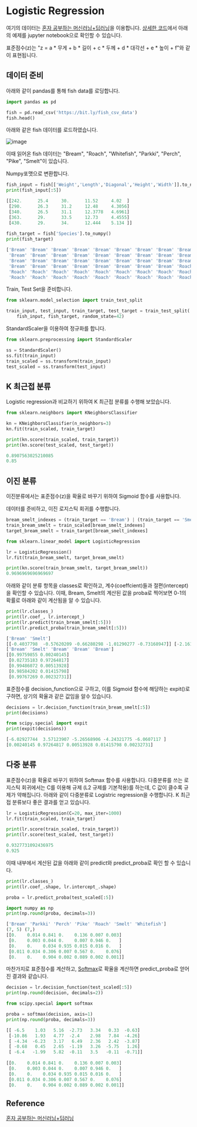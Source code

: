 # Logistic Regression

여기의 데이터는 [혼자 공부하는 머신러닝+딥러닝](https://github.com/rickiepark/hg-mldl)을 이용합니다. [상세한 코드](https://github.com/kyopark2014/ML-Algorithms/blob/main/src/logistic_regression.ipynb)에서 아래의 예제를 jupyter notebook으로 확인할 수 있습니다.

표준점수(z)는 "z = a * 무게 + b * 길이 + c * 두께 + d * 대각선 + e * 높이 + f"와 같이 표현됩니다. 


## 데이터 준비

아래와 같이 pandas를 통해 fish data를 로딩합니다.

```python
import pandas as pd

fish = pd.read_csv('https://bit.ly/fish_csv_data')
fish.head()
```

아래와 같은 fish 데이터를 로드하였습니다.

![image](https://user-images.githubusercontent.com/52392004/186283925-8861fcfc-2d94-43ee-a61d-404e44e1baba.png)

이때 읽어온 fish 데이터는 "Bream", "Roach", "Whitefish", "Parkki", "Perch", "Pike", "Smelt"이 있습니다.

Numpy포맷으로 변환합니다. 

```python
fish_input = fish[['Weight','Length','Diagonal','Height','Width']].to_numpy()
print(fish_input[:5])

[[242.      25.4     30.      11.52     4.02  ]
 [290.      26.3     31.2     12.48     4.3056]
 [340.      26.5     31.1     12.3778   4.6961]
 [363.      29.      33.5     12.73     4.4555]
 [430.      29.      34.      12.444    5.134 ]]
 
fish_target = fish['Species'].to_numpy()
print(fish_target)

['Bream' 'Bream' 'Bream' 'Bream' 'Bream' 'Bream' 'Bream' 'Bream' 'Bream'
 'Bream' 'Bream' 'Bream' 'Bream' 'Bream' 'Bream' 'Bream' 'Bream' 'Bream'
 'Bream' 'Bream' 'Bream' 'Bream' 'Bream' 'Bream' 'Bream' 'Bream' 'Bream'
 'Bream' 'Bream' 'Bream' 'Bream' 'Bream' 'Bream' 'Bream' 'Bream' 'Roach'
 'Roach' 'Roach' 'Roach' 'Roach' 'Roach' 'Roach' 'Roach' 'Roach' 'Roach'
 'Roach' 'Roach' 'Roach' 'Roach' 'Roach' 'Roach' 'Roach' 'Roach' 'Roach'
```

Train, Test Set을 준비합니다.

```python
from sklearn.model_selection import train_test_split

train_input, test_input, train_target, test_target = train_test_split(
    fish_input, fish_target, random_state=42)
```    

StandardScaler을 이용하여 정규화를 합니다.

```python
from sklearn.preprocessing import StandardScaler

ss = StandardScaler()
ss.fit(train_input)
train_scaled = ss.transform(train_input)
test_scaled = ss.transform(test_input)
```

## K 최근접 분류

Logistic regression과 비교하기 위하여 K 최근접 분류를 수행해 보았습니다. 

```python
from sklearn.neighbors import KNeighborsClassifier

kn = KNeighborsClassifier(n_neighbors=3)
kn.fit(train_scaled, train_target)

print(kn.score(train_scaled, train_target))
print(kn.score(test_scaled, test_target))

0.8907563025210085
0.85
```

## 이진 분류

이진분류에서는 표준점수(z)을 확율로 바꾸기 위하여 Sigmoid 함수를 사용합니다. 

데이터를 준비하고, 이진 로지스틱 회귀를 수행합니다. 

```python
bream_smelt_indexes = (train_target == 'Bream') | (train_target == 'Smelt')
train_bream_smelt = train_scaled[bream_smelt_indexes]
target_bream_smelt = train_target[bream_smelt_indexes]

from sklearn.linear_model import LogisticRegression

lr = LogisticRegression()
lr.fit(train_bream_smelt, target_bream_smelt)

print(kn.score(train_bream_smelt, target_bream_smelt))
0.9696969696969697
```

아래와 같이 분류 항목을 classes로 확인하고, 계수(coeffcient)들과 절편(intercept)을 확인할 수 있습니다. 이때, Bream, Smelt의 계산된 값을 proba로 찍어보면 0-1의 확률로 아래와 같이 계산됨을 알 수 있습니다. 

```python
print(lr.classes_)
print(lr.coef_, lr.intercept_)
print(lr.predict(train_bream_smelt[:5]))
print(lr.predict_proba(train_bream_smelt[:5]))

['Bream' 'Smelt']
[[-0.4037798  -0.57620209 -0.66280298 -1.01290277 -0.73168947]] [-2.16155132]
['Bream' 'Smelt' 'Bream' 'Bream' 'Bream']
[[0.99759855 0.00240145]
 [0.02735183 0.97264817]
 [0.99486072 0.00513928]
 [0.98584202 0.01415798]
 [0.99767269 0.00232731]]
```

표준점수를 decision_function으로 구하고, 이를 Sigmoid 함수에 해당하는 expit()로 구하면, 상기의 확율과 같은 값임을 알수 있습니다. 

```python
decisions = lr.decision_function(train_bream_smelt[:5])
print(decisions)

from scipy.special import expit
print(expit(decisions))

[-6.02927744  3.57123907 -5.26568906 -4.24321775 -6.0607117 ]
[0.00240145 0.97264817 0.00513928 0.01415798 0.00232731]
```

## 다중 분류 

표준점수(z)을 확율로 바꾸기 위하여 Softmax 함수를 사용합니다. 다중분류를 쓰는 로지스틱 회귀에서는 C를 이용해 규제 (L2 규제를 기본적용)를 하는데, C 값이 클수록 규제가 약해집니다. 아래와 같이 다중분류로 Logistric regression을 수행합니다. K 최근접 분류보다 좋은 결과를 얻고 있습니다. 

```python
lr = LogisticRegression(C=20, max_iter=1000)
lr.fit(train_scaled, train_target)

print(lr.score(train_scaled, train_target))
print(lr.score(test_scaled, test_target))

0.9327731092436975
0.925
```

이때 내부에서 게산된 값을 아래와 같이 predict와 predict_proba로 확인 할 수 있습니다. 

```python
print(lr.classes_)
print(lr.coef_.shape, lr.intercept_.shape)

proba = lr.predict_proba(test_scaled[:5])

import numpy as np
print(np.round(proba, decimals=3))

['Bream' 'Parkki' 'Perch' 'Pike' 'Roach' 'Smelt' 'Whitefish']
(7, 5) (7,)
[[0.    0.014 0.841 0.    0.136 0.007 0.003]
 [0.    0.003 0.044 0.    0.007 0.946 0.   ]
 [0.    0.    0.034 0.935 0.015 0.016 0.   ]
 [0.011 0.034 0.306 0.007 0.567 0.    0.076]
 [0.    0.    0.904 0.002 0.089 0.002 0.001]]
```

마찬가지로 표준점수를 계산하고, [Softmax](https://github.com/kyopark2014/ML-Algorithms/blob/main/regression.md#Softmax)로 확율을 계산하면 predict_proba로 얻어진 결과와 같습니다. 

```python
decision = lr.decision_function(test_scaled[:5])
print(np.round(decision, decimals=2))

from scipy.special import softmax

proba = softmax(decision, axis=1)
print(np.round(proba, decimals=3))

[[ -6.5    1.03   5.16  -2.73   3.34   0.33  -0.63]
 [-10.86   1.93   4.77  -2.4    2.98   7.84  -4.26]
 [ -4.34  -6.23   3.17   6.49   2.36   2.42  -3.87]
 [ -0.68   0.45   2.65  -1.19   3.26  -5.75   1.26]
 [ -6.4   -1.99   5.82  -0.11   3.5   -0.11  -0.71]]
 
[[0.    0.014 0.841 0.    0.136 0.007 0.003]
 [0.    0.003 0.044 0.    0.007 0.946 0.   ]
 [0.    0.    0.034 0.935 0.015 0.016 0.   ]
 [0.011 0.034 0.306 0.007 0.567 0.    0.076]
 [0.    0.    0.904 0.002 0.089 0.002 0.001]]
```

## Reference

[혼자 공부하는 머신러닝+딥러닝](https://github.com/rickiepark/hg-mldl)

